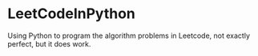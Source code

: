 # LeetCodeInPython
Using Python to program the algorithm problems in Leetcode, not exactly perfect, but it does work.
